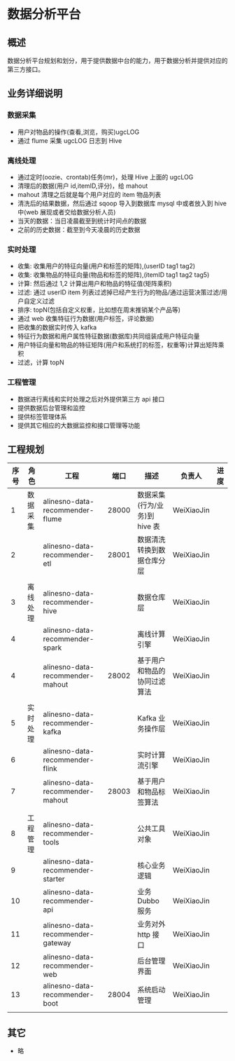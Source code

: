 # 数据分析平台

## 概述

数据分析平台规划和划分，用于提供数据中台的能力，用于数据分析并提供对应的第三方接口。

## 业务详细说明

### 数据采集

- 用户对物品的操作(查看,浏览，购买)ugcLOG
- 通过 flume 采集 ugcLOG 日志到 Hive

### 离线处理

- 通过定时(oozie、crontab)任务(mr)，处理 Hive 上面的 ugcLOG
- 清理后的数据(用户 id,itemID,评分)，给 mahout
- mahout 清理之后就是每个用户对应的 item 物品列表
- 清洗后的结果数据，然后通过 sqoop 导入到数据库 mysql 中或者放入到 hive 中(web 展现或者交给数据分析人员)
- 当天的数据：当日凌晨截至到统计时间点的数据
- 之前的历史数据：截至到今天凌晨的历史数据

### 实时处理

- 收集: 收集用户的特征向量(用户和标签的矩阵),(userID tag1 tag2)
- 收集: 收集物品的特征向量(物品和标签的矩阵),(itemID tag1 tag2 tag5)
- 计算: 然后通过 1,2 计算出用户和物品的特征值(矩阵乘积)
- 过滤: 通过 userID item 列表过滤掉已经产生行为的物品/通过运营决策过滤/用户自定义过滤
- 排序: topN(包括自定义权重，比如想在周末推销某个产品等)
- 通过 web 收集特征行为数据(用户标签，评论数据)
- 把收集的数据实时传入 kafka
- 特征行为数据和用户属性特征数据(数据库)共同组装成用户特征向量
- 用户特征向量和物品的特征矩阵(用户和系统打的标签，权重等)计算出矩阵乘积
- 过滤，计算 topN

### 工程管理

- 数据进行离线和实时处理之后对外提供第三方 api 接口
- 提供数据后台管理和监控
- 提供标签管理体系
- 提供其它相应的大数据监控和接口管理等功能

## 工程规划

| 序号 | 角色     | 工程                              | 端口  | 描述                          | 负责人     | 进度 |
| ---- | -------- | --------------------------------- | ----- | ----------------------------- | ---------- | ---- |
| 1    | 数据采集 | alinesno-data-recommender-flume   | 28000 | 数据采集(行为/业务)到 hive 表 | WeiXiaoJin |      |
| 2    |          | alinesno-data-recommender-etl     | 28001 | 数据清洗转换到数据仓库分层    | WeiXiaoJin |      |
|      |          |                                   |       |                               |            |      |
| 3    | 离线处理 | alinesno-data-recommender-hive    |       | 数据仓库层                    | WeiXiaoJin |      |
| 4    |          | alinesno-data-recommender-spark   |       | 离线计算引擎                  | WeiXiaoJin |      |
| 4    |          | alinesno-data-recommender-mahout  | 28002 | 基于用户和物品的协同过滤算法  | WeiXiaoJin |      |
|      |          |                                   |       |                               |            |      |
| 5    | 实时处理 | alinesno-data-recommender-kafka   |       | Kafka 业务操作层              | WeiXiaoJin |      |
| 6    |          | alinesno-data-recommender-flink   |       | 实时计算流引擎                | WeiXiaoJin |      |
| 7    |          | alinesno-data-recommender-mahout  | 28003 | 基于用户和物品标签算法        | WeiXiaoJin |      |
|      |          |                                   |       |                               |            |      |
| 8    | 工程管理 | alinesno-data-recommender-tools   |       | 公共工具对象                  | WeiXiaoJin |      |
| 9    |          | alinesno-data-recommender-starter |       | 核心业务逻辑                  | WeiXiaoJin |      |
| 10   |          | alinesno-data-recommender-api     |       | 业务 Dubbo 服务               | WeiXiaoJin |      |
| 11   |          | alinesno-data-recommender-gateway |       | 业务对外 http 接口            | WeiXiaoJin |      |
| 12   |          | alinesno-data-recommender-web     |       | 后台管理界面                  | WeiXiaoJin |      |
| 13   |          | alinesno-data-recommender-boot    | 28004 | 系统启动管理                  | WeiXiaoJin |      |
|      |          |                                   |       |                               |            |      |

## 其它

- 略
